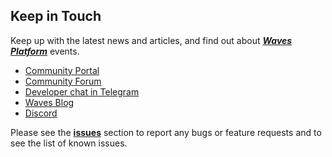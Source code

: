 ## Keep in Touch

Keep up with the latest news and articles, and find out about [_**Waves Platform**_](https://wavesplatform.com/) events.

* [Community Portal](https://wavescommunity.com/)
* [Community Forum](https://forum.wavesplatform.com/)
* [Developer chat in Telegram](https://t.me/waves_ride_dapps_dev)
* [Waves Blog](https://blog.wavesplatform.com/)
* [Discord](https://discord.gg/cnFmDyA)

Please see the [**issues**](https://github.com/wavesplatform/docs.wavesplatform/issues) section to report any bugs or feature requests and to see the list of known issues.
